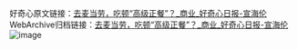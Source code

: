 好奇心原文链接：[去麦当劳，吃顿“高级正餐”？_商业_好奇心日报-宣海伦 ](https://www.qdaily.com/articles/12208.html)
WebArchive归档链接：[去麦当劳，吃顿“高级正餐”？_商业_好奇心日报-宣海伦 ](http://web.archive.org/web/20190623172016/https://www.qdaily.com/articles/12208.html)
![image](http://ww3.sinaimg.cn/large/007d5XDply1g3wig4nsf9j30u04xq1kx)